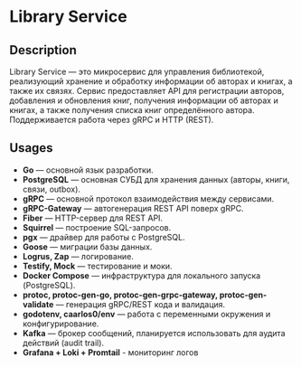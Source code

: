 # Library Service

## Description

Library Service — это микросервис для управления библиотекой, реализующий хранение и обработку информации об авторах и книгах, а также их связях. Сервис предоставляет API для регистрации авторов, добавления и обновления книг, получения информации об авторах и книгах, а также получения списка книг определённого автора. Поддерживается работа через gRPC и HTTP (REST).

## Usages

- **Go** — основной язык разработки.
- **PostgreSQL** — основная СУБД для хранения данных (авторы, книги, связи, outbox).
- **gRPC** — основной протокол взаимодействия между сервисами.
- **gRPC-Gateway** — автогенерация REST API поверх gRPC.
- **Fiber** — HTTP-сервер для REST API.
- **Squirrel** — построение SQL-запросов.
- **pgx** — драйвер для работы с PostgreSQL.
- **Goose** — миграции базы данных.
- **Logrus, Zap** — логирование.
- **Testify, Mock** — тестирование и моки.
- **Docker Compose** — инфраструктура для локального запуска (PostgreSQL).
- **protoc, protoc-gen-go, protoc-gen-grpc-gateway, protoc-gen-validate** — генерация gRPC/REST кода и валидация.
- **godotenv, caarlos0/env** — работа с переменными окружения и конфигурирование.
- **Kafka** — брокер сообщений, планируется использовать для аудита действий (audit trail).
- **Grafana + Loki + Promtail** - мониторинг логов

